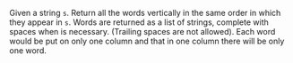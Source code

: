 Given a string `s`. Return all the words vertically in the same order in which they appear in `s`. Words are returned as a list of strings, complete with spaces when is necessary. (Trailing spaces are not allowed). Each word would be put on only one column and that in one column there will be only one word.
